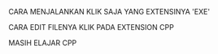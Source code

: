 CARA MENJALANKAN KLIK SAJA YANG EXTENSINYA 'EXE'

CARA EDIT FILENYA KLIK PADA EXTENSION CPP

MASIH ELAJAR CPP 
